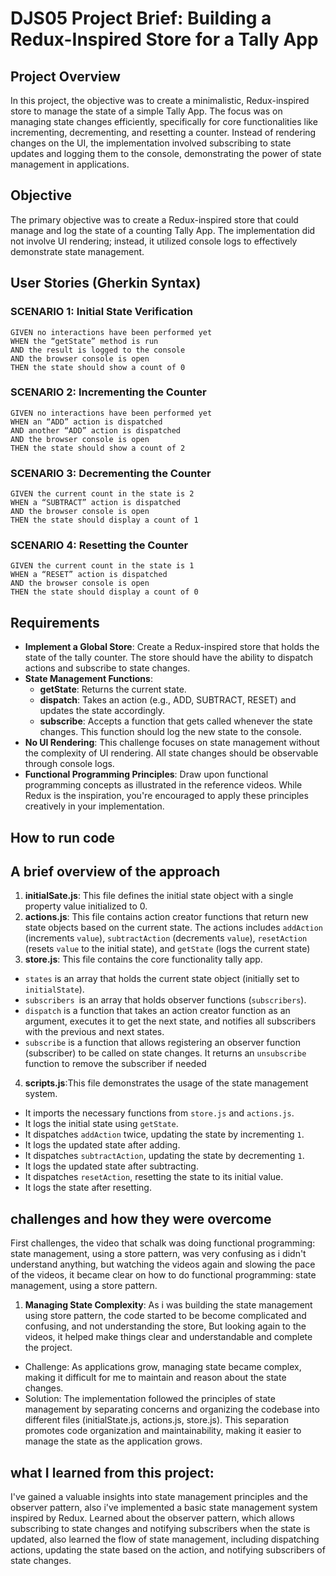 # DJS05 Project Brief: Building a Redux-Inspired Store for a Tally App

## Project Overview

In this project, the objective was to create a minimalistic, Redux-inspired store to manage the state of a simple Tally App. The focus was on managing state changes efficiently, specifically for core functionalities like incrementing, decrementing, and resetting a counter. Instead of rendering changes on the UI, the implementation involved subscribing to state updates and logging them to the console, demonstrating the power of state management in applications.

## Objective

The primary objective was to create a Redux-inspired store that could manage and log the state of a counting Tally App. The implementation did not involve UI rendering; instead, it utilized console logs to effectively demonstrate state management.

## User Stories (Gherkin Syntax)

### SCENARIO 1: Initial State Verification

```
GIVEN no interactions have been performed yet
WHEN the “getState” method is run
AND the result is logged to the console
AND the browser console is open
THEN the state should show a count of 0
```

### SCENARIO 2: Incrementing the Counter

```
GIVEN no interactions have been performed yet
WHEN an “ADD” action is dispatched
AND another “ADD” action is dispatched
AND the browser console is open
THEN the state should show a count of 2
```

### SCENARIO 3: Decrementing the Counter

```
GIVEN the current count in the state is 2
WHEN a “SUBTRACT” action is dispatched
AND the browser console is open
THEN the state should display a count of 1
```

### SCENARIO 4: Resetting the Counter

```
GIVEN the current count in the state is 1
WHEN a “RESET” action is dispatched
AND the browser console is open
THEN the state should display a count of 0
```

## Requirements

- **Implement a Global Store**: Create a Redux-inspired store that holds the state of the tally counter. The store should have the ability to dispatch actions and subscribe to state changes.
- **State Management Functions**:
  - **getState**: Returns the current state.
  - **dispatch**: Takes an action (e.g., ADD, SUBTRACT, RESET) and updates the state accordingly.
  - **subscribe**: Accepts a function that gets called whenever the state changes. This function should log the new state to the console.
- **No UI Rendering**: This challenge focuses on state management without the complexity of UI rendering. All state changes should be observable through console logs.
- **Functional Programming Principles**: Draw upon functional programming concepts as illustrated in the reference videos. While Redux is the inspiration, you're encouraged to apply these principles creatively in your implementation.

## How to run code

## A brief overview of the approach

1. **initialSate.js**: This file defines the initial state object with a single property value initialized to 0.
2. **actions.js**: This file contains action creator functions that return new state objects based on the current state. The actions includes `addAction` (increments `value`), `subtractAction` (decrements `value`), `resetAction` (resets `value` to the initial state), and `getState` (logs the current state)
3. **store.js**: This file contains the core functionality tally app.

- `states` is an array that holds the current state object (initially set to `initialState`).
- `subscribers `is an array that holds observer functions (`subscribers`).
- `dispatch` is a function that takes an action creator function as an argument, executes it to get the next state, and notifies all subscribers with the previous and next states.
- `subscribe` is a function that allows registering an observer function (subscriber) to be called on state changes. It returns an `unsubscribe` function to remove the subscriber if needed

4. **scripts.js**:This file demonstrates the usage of the state management system.

- It imports the necessary functions from `store.js` and `actions.js`.
- It logs the initial state using `getState`.
- It dispatches `addAction` twice, updating the state by incrementing `1`.
- It logs the updated state after adding.
- It dispatches `subtractAction`, updating the state by decrementing `1`.
- It logs the updated state after subtracting.
- It dispatches `resetAction`, resetting the state to its initial value.
- It logs the state after resetting.

## challenges and how they were overcome

First challenges, the video that schalk was doing functional programming: state management, using a store pattern, was very confusing as i didn't understand anything, but watching the videos again and slowing the pace of the videos, it became clear on how to do functional programming: state management, using a store pattern.

1. **Managing State Complexity**: As i was building the state management using store pattern, the code started to be become complicated and confusing, and not understanding the store, But looking again to the videos, it helped make things clear and understandable and complete the project.

- Challenge: As applications grow, managing state became complex, making it difficult for me to maintain and reason about the state changes.
- Solution: The implementation followed the principles of state management by separating concerns and organizing the codebase into different files (initialState.js, actions.js, store.js). This separation promotes code organization and maintainability, making it easier to manage the state as the application grows.

## what I learned from this project:

I've gained a valuable insights into state management principles and the observer pattern, also i've implemented a basic state management system inspired by Redux.
Learned about the observer pattern, which allows subscribing to state changes and notifying subscribers when the state is updated, also learned the flow of state management, including dispatching actions, updating the state based on the action, and notifying subscribers of state changes.
